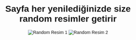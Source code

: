 <!DOCTYPE html>
<html lang="en">
<head>
    <meta charset="UTF-8">
    <meta name="viewport" content="width=device-width, initial-scale=1.0">
    <title>Random Resimler</title>
    <style>
        body {
            font-family: Arial, sans-serif;
            text-align: center;
            margin: 50px;
        }

  .image-container {
            display: flex;
            justify-content: space-around;
            margin-bottom: 20px;
        }

  .image-container img {
            width: 150px;
            height: 100px;
            object-fit: cover;
        }
    </style>
</head>
<body>
    <h1>Sayfa her yenilediğinizde size random resimler getirir</h1>
    
  <div class="image-container">
      <img src="![image](https://github.com/bsenator/random-pictures-gallery/assets/69959722/2cc1a7a2-9935-4626-a1c1-e997b47a8a18)" alt="Random Resim 1">
      <img src="![image](https://github.com/bsenator/random-pictures-gallery/assets/69959722/816f242f-7e8e-4e29-9a9f-a81c5f060673)" alt="Random Resim 2">
  </div>
